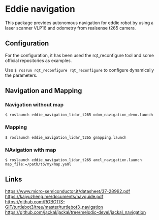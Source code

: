 # Eddie navigation

This package provides autonomous navigation for eddie robot by using a laser scanner VLP16 and odometry from realsense t265 camera.

## Configuration

For the configuration, it has been used the rqt_reconfigure tool and some official repositories as examples.

Use ``$ rosrun rqt_reconfigure rqt_reconfigure`` to configure dynamically the parameters.

## Navigation and Mapping

### Navigation without map

``$ roslaunch eddie_navigation_lidar_t265 odom_navigation_demo.launch``

### Mapping

``$ roslaunch eddie_navigation_lidar_t265 gmapping.launch``

### NAvigation with map

``$ roslaunch eddie_navigation_lidar_t265 amcl_navigation.launch map_file:=/path/to/my/map.yaml``

## Links

https://www.micro-semiconductor.it/datasheet/37-28992.pdf
https://kaiyuzheng.me/documents/navguide.pdf
https://github.com/ROBOTIS-GIT/turtlebot3/tree/master/turtlebot3_navigation
https://github.com/jackal/jackal/tree/melodic-devel/jackal_navigation